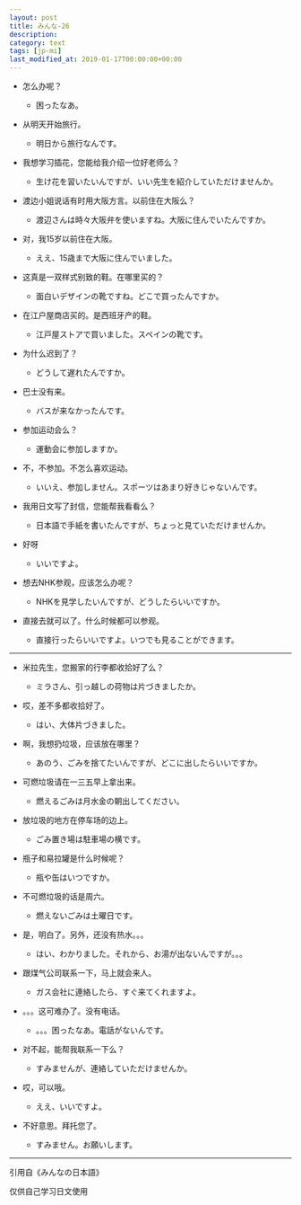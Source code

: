 ```yaml
---
layout: post
title: みんな-26
description:
category: text
tags: [jp-mi]
last_modified_at: 2019-01-17T00:00:00+00:00
---
```


- 怎么办呢？

    - 困ったなあ。


- 从明天开始旅行。

    - 明日から旅行なんです。


- 我想学习插花，您能给我介绍一位好老师么？

    - 生け花を習いたいんですが、いい先生を紹介していただけませんか。

- 渡边小姐说话有时用大阪方言。以前住在大阪么？

    - 渡辺さんは時々大阪弁を使いますね。大阪に住んでいたんですか。

- 对，我15岁以前住在大阪。

    - ええ、15歳まで大阪に住んでいました。


- 这真是一双样式别致的鞋。在哪里买的？

    - 面白いデザインの靴ですね。どこで買ったんですか。

- 在江户屋商店买的。是西班牙产的鞋。

    - 江戸屋ストアで買いました。スペインの靴です。


- 为什么迟到了？

    - どうして遅れたんですか。

- 巴士没有来。

    - バスが来なかったんです。


- 参加运动会么？

    - 運動会に参加しますか。

- 不，不参加。不怎么喜欢运动。

    - いいえ、参加しません。スポーツはあまり好きじゃないんです。


- 我用日文写了封信，您能帮我看看么？

    - 日本語で手紙を書いたんですが、ちょっと見ていただけませんか。

- 好呀

    - いいですよ。


- 想去NHK参观，应该怎么办呢？

    - NHKを見学したいんですが、どうしたらいいですか。

- 直接去就可以了。什么时候都可以参观。

    - 直接行ったらいいですよ。いつでも見ることができます。


<hr>

- 米拉先生，您搬家的行李都收拾好了么？

    - ミラさん、引っ越しの荷物は片づきましたか。


- 哎，差不多都收拾好了。

    - はい、大体片づきました。


- 啊，我想扔垃圾，应该放在哪里？

    - あのう、ごみを捨てたいんですが、どこに出したらいいですか。


- 可燃垃圾请在一三五早上拿出来。

    - 燃えるごみは月水金の朝出してください。


- 放垃圾的地方在停车场的边上。

    - ごみ置き場は駐車場の横です。


- 瓶子和易拉罐是什么时候呢？

    - 瓶や缶はいつですか。


- 不可燃垃圾的话是周六。

    - 燃えないごみは土曜日です。


- 是，明白了。另外，还没有热水。。。

    - はい、わかりました。それから、お湯が出ないんですが。。。


- 跟煤气公司联系一下，马上就会来人。

    - ガス会社に連絡したら、すぐ来てくれますよ。


- 。。。这可难办了。没有电话。

    - 。。。困ったなあ。電話がないんです。


- 对不起，能帮我联系一下么？

    - すみませんが、連絡していただけませんか。


- 哎，可以哦。

    - ええ、いいですよ。


- 不好意思。拜托您了。

    - すみません。お願いします。

<hr>

引用自《みんなの日本語》

仅供自己学习日文使用
